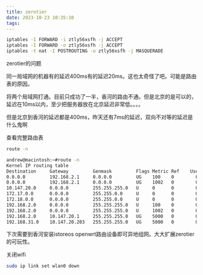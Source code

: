 ```yaml
---
title: zerotier
date: 2023-10-23 10:35:10
tags:
---
```


```bash
iptables -I FORWARD -i ztly56xsfh -j ACCEPT
iptables -I FORWARD -o ztly56xsfh -j ACCEPT
iptables -t nat -I POSTROUTING -o ztly56xsfh -j MASQUERADE
```

zerotier的问题

同一局域网的机器有的延迟400ms有的延迟20ms。这也太奇怪了吧。可能是路由表的原因。

将两个局域网打通。目前只成功了一半，香河的路由不通。但是北京的是可以的，延迟在10ms以内，至少把服务器放在北京延迟非常低。。。。

但是北京到香河的延迟都是400ms，昨天还有7ms的延迟，双向不对等的延迟是什么鬼啊

查看完整路由表

```BASH
route -n

andrew@macintosh:~#route -n
Kernel IP routing table
Destination     Gateway         Genmask         Flags Metric Ref    Use Iface
0.0.0.0         192.168.2.1     0.0.0.0         UG    100    0        0 enp24s0
0.0.0.0         192.168.2.1     0.0.0.0         UG    1002   0        0 enp24s0
10.147.20.0     0.0.0.0         255.255.255.0   U     0      0        0 ztly56xsfh
172.17.0.0      0.0.0.0         255.255.0.0     U     0      0        0 docker0
172.18.0.0      0.0.0.0         255.255.0.0     U     0      0        0 br-9d21bdcc9562
192.168.2.0     0.0.0.0         255.255.255.0   U     100    0        0 enp24s0
192.168.2.0     0.0.0.0         255.255.255.0   U     1002   0        0 enp24s0
192.168.2.0     10.147.20.1     255.255.255.0   UG    5000   0        0 ztly56xsfh
192.168.31.0    10.147.20.203   255.255.255.0   UG    5000   0        0 ztly56xsfh
```

下次需要到香河安装istoreos openwrt路由设备即可异地组网。大大扩展zerotier的可玩性。


关闭wifi
```bash
sudo ip link set wlan0 down

```